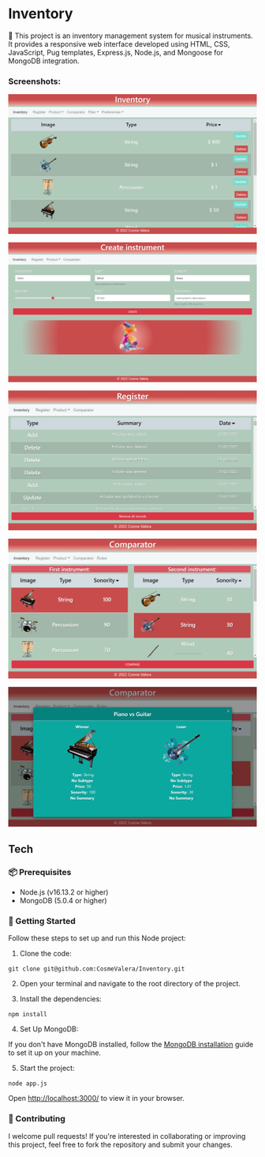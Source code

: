 # Inventory
🎻 This project is an inventory management system for musical instruments. It provides a responsive web interface developed using HTML, CSS, JavaScript, Pug templates, Express.js, Node.js, and Mongoose for MongoDB integration.

### Screenshots:
![Index Page](public/img/captureReadmeIndex.PNG)

![Create Instrument](public/img/captureReadmeCreate.PNG)

![Register Page](public/img/captureReadmeRegister.PNG)

![Comparator Page](public/img/captureReadmeComparator.PNG)

![Comparator Modal](public/img/captureReadmeComparatorModal.PNG)

## Tech
### 📦 Prerequisites

- Node.js (v16.13.2 or higher)
- MongoDB (5.0.4 or higher)

### 🚀 Getting Started
Follow these steps to set up and run this Node project:

1. Clone the code:
```
git clone git@github.com:CosmeValera/Inventory.git
```

2. Open your terminal and navigate to the root directory of the project.

3. Install the dependencies:
```
npm install
```

4. Set Up MongoDB:

If you don't have MongoDB installed, follow the [MongoDB installation](https://www.mongodb.com/docs/manual/installation/) guide to set it up on your machine.

5. Start the project:
```
node app.js
```

Open [http://localhost:3000/](http://localhost:3000/) to view it in your browser.

### 👥 Contributing
I welcome pull requests! If you're interested in collaborating or improving this project, feel free to fork the repository and submit your changes.
